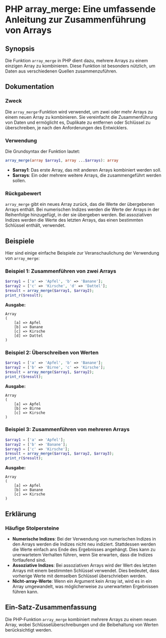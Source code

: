 <!--
Meta Description: # PHP array_merge: Eine umfassende Anleitung zur Zusammenführung von Arrays ## Synopsis Die Funktion `array_merge` in PHP dient dazu, mehrere Arrays z...
Meta Keywords: arrays, array, die, array_merge, werden
-->

# PHP array_merge: Eine umfassende Anleitung zur Zusammenführung von Arrays

## Synopsis
Die Funktion `array_merge` in PHP dient dazu, mehrere Arrays zu einem einzigen Array zu kombinieren. Diese Funktion ist besonders nützlich, um Daten aus verschiedenen Quellen zusammenzuführen.

## Dokumentation
### Zweck
Die `array_merge`-Funktion wird verwendet, um zwei oder mehr Arrays zu einem neuen Array zu kombinieren. Sie vereinfacht die Zusammenführung von Daten und ermöglicht es, Duplikate zu entfernen oder Schlüssel zu überschreiben, je nach den Anforderungen des Entwicklers.

### Verwendung
Die Grundsyntax der Funktion lautet:

```php
array_merge(array $array1, array ...$arrays): array
```

- **$array1**: Das erste Array, das mit anderen Arrays kombiniert werden soll.
- **$arrays**: Ein oder mehrere weitere Arrays, die zusammengeführt werden sollen.

### Rückgabewert
`array_merge` gibt ein neues Array zurück, das die Werte der übergebenen Arrays enthält. Bei numerischen Indizes werden die Werte der Arrays in der Reihenfolge hinzugefügt, in der sie übergeben werden. Bei assoziativen Indizes werden die Werte des letzten Arrays, das einen bestimmten Schlüssel enthält, verwendet.

## Beispiele
Hier sind einige einfache Beispiele zur Veranschaulichung der Verwendung von `array_merge`:

### Beispiel 1: Zusammenführen von zwei Arrays
```php
$array1 = ['a' => 'Apfel', 'b' => 'Banane'];
$array2 = ['c' => 'Kirsche', 'd' => 'Dattel'];
$result = array_merge($array1, $array2);
print_r($result);
```
**Ausgabe:**
```
Array
(
    [a] => Apfel
    [b] => Banane
    [c] => Kirsche
    [d] => Dattel
)
```

### Beispiel 2: Überschreiben von Werten
```php
$array1 = ['a' => 'Apfel', 'b' => 'Banane'];
$array2 = ['b' => 'Birne', 'c' => 'Kirsche'];
$result = array_merge($array1, $array2);
print_r($result);
```
**Ausgabe:**
```
Array
(
    [a] => Apfel
    [b] => Birne
    [c] => Kirsche
)
```

### Beispiel 3: Zusammenführen von mehreren Arrays
```php
$array1 = ['a' => 'Apfel'];
$array2 = ['b' => 'Banane'];
$array3 = ['c' => 'Kirsche'];
$result = array_merge($array1, $array2, $array3);
print_r($result);
```
**Ausgabe:**
```
Array
(
    [a] => Apfel
    [b] => Banane
    [c] => Kirsche
)
```

## Erklärung
### Häufige Stolpersteine
- **Numerische Indizes**: Bei der Verwendung von numerischen Indizes in den Arrays werden die Indizes nicht neu indiziert. Stattdessen werden die Werte einfach ans Ende des Ergebnisses angehängt. Dies kann zu unerwartetem Verhalten führen, wenn Sie erwarten, dass die Indizes fortlaufend sind.
- **Assoziative Indizes**: Bei assoziativen Arrays wird der Wert des letzten Arrays mit einem bestimmten Schlüssel verwendet. Dies bedeutet, dass vorherige Werte mit demselben Schlüssel überschrieben werden.
- **Nicht-array-Werte**: Wenn ein Argument kein Array ist, wird es in ein Array umgewandelt, was möglicherweise zu unerwarteten Ergebnissen führen kann.

## Ein-Satz-Zusammenfassung
Die PHP-Funktion `array_merge` kombiniert mehrere Arrays zu einem neuen Array, wobei Schlüsselüberschreibungen und die Beibehaltung von Werten berücksichtigt werden.